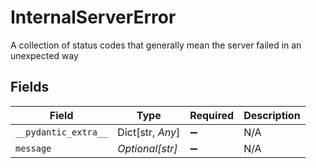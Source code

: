 # InternalServerError

A collection of status codes that generally mean the server failed in an unexpected way


## Fields

| Field                | Type                 | Required             | Description          |
| -------------------- | -------------------- | -------------------- | -------------------- |
| `__pydantic_extra__` | Dict[str, *Any*]     | :heavy_minus_sign:   | N/A                  |
| `message`            | *Optional[str]*      | :heavy_minus_sign:   | N/A                  |